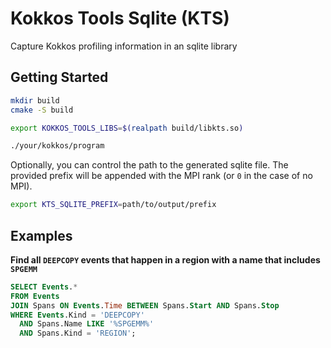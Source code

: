 # Kokkos Tools Sqlite (KTS)

Capture Kokkos profiling information in an sqlite library

## Getting Started

```bash
mkdir build
cmake -S build

export KOKKOS_TOOLS_LIBS=$(realpath build/libkts.so)

./your/kokkos/program
```

Optionally, you can control the path to the generated sqlite file. The provided prefix will be appended with the MPI rank (or `0` in the case of no MPI).
```bash
export KTS_SQLITE_PREFIX=path/to/output/prefix
```

## Examples

**Find all `DEEPCOPY` events that happen in a region with a name that includes `SPGEMM`**

```sql
SELECT Events.*
FROM Events
JOIN Spans ON Events.Time BETWEEN Spans.Start AND Spans.Stop
WHERE Events.Kind = 'DEEPCOPY'
  AND Spans.Name LIKE '%SPGEMM%'
  AND Spans.Kind = 'REGION';
```

